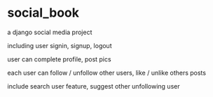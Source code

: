 # social_book

a django social media project

including user signin, signup, logout

user can complete profile, post pics

each user can follow / unfollow other users, like / unlike others posts

include search user feature, suggest other unfollowing user